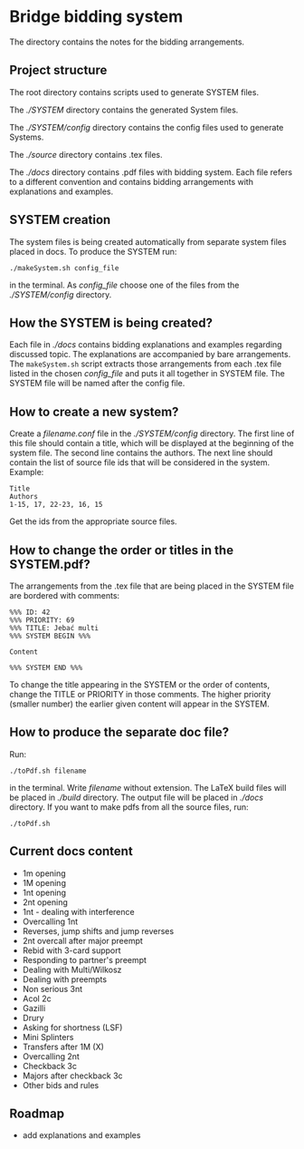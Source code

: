 # Bridge bidding system

The directory contains the notes for the bidding arrangements.

## Project structure

The root directory contains scripts used to generate SYSTEM files.

The *./SYSTEM* directory contains the generated System files.

The *./SYSTEM/config* directory contains the config files used to generate Systems.

The *./source* directory contains .tex files.

The *./docs* directory contains .pdf files with bidding system.
Each file refers to a different convention and contains bidding
arrangements with explanations and examples.

## SYSTEM creation

The system files is being created automatically from
separate system files placed in docs. To produce the SYSTEM run:
```
./makeSystem.sh config_file
```
in the terminal. As *config_file* choose one of the files from the *./SYSTEM/config* directory.

## How the SYSTEM is being created?

Each file in *./docs* contains bidding explanations and examples
regarding discussed topic. The explanations are accompanied by bare 
arrangements. The `makeSystem.sh` script extracts those arrangements
from each .tex file listed in the chosen *config_file* and puts it 
all together in SYSTEM file. The SYSTEM file will be named after the config file.

## How to create a new system?

Create a *filename.conf* file in the *./SYSTEM/config* directory.
The first line of this file should contain a title, which will be 
displayed at the beginning of the system file. The second line contains
the authors. The next line should contain the list of source file ids
that will be considered in the system. Example:
```
Title
Authors
1-15, 17, 22-23, 16, 15
``` 
Get the ids from the appropriate source files.

## How to change the order or titles in the SYSTEM.pdf?

The arrangements from the .tex file that are being placed in 
the SYSTEM file are bordered with comments:
```
%%% ID: 42
%%% PRIORITY: 69
%%% TITLE: Jebać multi
%%% SYSTEM BEGIN %%%

Content

%%% SYSTEM END %%%
```

To change the title appearing in the SYSTEM or the order of contents,
change the TITLE or PRIORITY in those comments. The higher priority (smaller number)
the earlier given content will appear in the SYSTEM.

## How to produce the separate doc file?

Run:
```
./toPdf.sh filename
```
in the terminal. Write *filename* without extension. The LaTeX build files will
be placed in *./build* directory. The output file will be placed in *./docs* directory.
If you want to make pdfs from all the source files, run:
```
./toPdf.sh
```

## Current docs content

- 1m opening
- 1M opening
- 1nt opening
- 2nt opening
- 1nt - dealing with interference
- Overcalling 1nt
- Reverses, jump shifts and jump reverses
- 2nt overcall after major preempt
- Rebid with 3-card support
- Responding to partner's preempt
- Dealing with Multi/Wilkosz
- Dealing with preempts
- Non serious 3nt
- Acol 2c
- Gazilli
- Drury
- Asking for shortness (LSF)
- Mini Splinters
- Transfers after 1M (X)
- Overcalling 2nt
- Checkback 3c
- Majors after checkback 3c
- Other bids and rules

## Roadmap

- add explanations and examples
